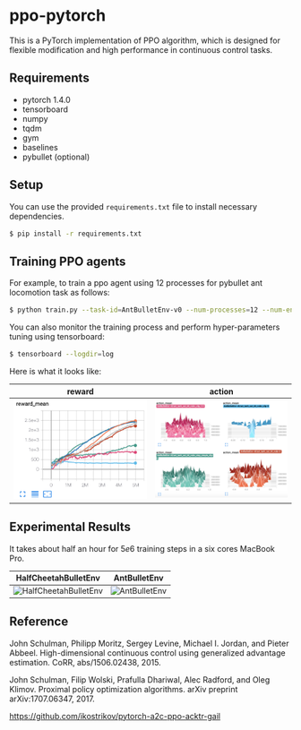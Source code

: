 # ppo-pytorch

This is a PyTorch implementation of PPO algorithm, 
which is designed for flexible modification and high performance 
in continuous control tasks.

## Requirements 

- pytorch 1.4.0
- tensorboard
- numpy
- tqdm 
- gym
- baselines
- pybullet (optional)

## Setup

You can use the provided `requirements.txt` file to install necessary dependencies.

```bash
$ pip install -r requirements.txt
```

## Training PPO agents

For example, to train a ppo agent using 12 processes for pybullet ant locomotion task as follows:

```bash
$ python train.py --task-id=AntBulletEnv-v0 --num-processes=12 --num-env-steps=5000000
```

You can also monitor the training process and perform hyper-parameters tuning using tensorboard:

```bash
$ tensorboard --logdir=log
```

Here is what it looks like:

reward | action
:-----:|:-----:
<img src="results/tensorboard_fig/reward_mean.png" alt="reward_mean" width="500px"> | <img src="results/tensorboard_fig/action_mean.png" alt="reward_mean" width="500px">

## Experimental Results

It takes about half an hour for $5e6$ training steps in a six cores MacBook Pro.

HalfCheetahBulletEnv |  AntBulletEnv
:----------------------------------------------------------------------------:|:-----------------------------------------:
<img src="results/HalfCheetahBulletEnv-v0/baseline.png" alt="HalfCheetahBulletEnv" width="500px"> | <img src="results/AntBulletEnv-v0/baseline.png" alt="AntBulletEnv" width="500px">

## Reference

John Schulman, Philipp Moritz, Sergey Levine, Michael I. Jordan, and Pieter Abbeel. High-dimensional
continuous control using generalized advantage estimation. CoRR, abs/1506.02438, 2015.

John Schulman, Filip Wolski, Prafulla Dhariwal, Alec Radford, and Oleg Klimov. Proximal policy
optimization algorithms. arXiv preprint arXiv:1707.06347, 2017.

https://github.com/ikostrikov/pytorch-a2c-ppo-acktr-gail


